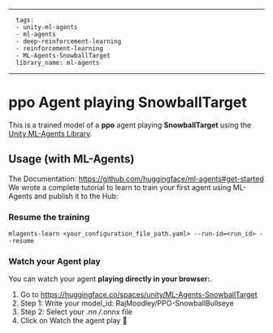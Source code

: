 
---
      tags:
      - unity-ml-agents
      - ml-agents
      - deep-reinforcement-learning
      - reinforcement-learning
      - ML-Agents-SnowballTarget
      library_name: ml-agents
---
    
  # **ppo** Agent playing **SnowballTarget**
  This is a trained model of a **ppo** agent playing **SnowballTarget** using the [Unity ML-Agents Library](https://github.com/Unity-Technologies/ml-agents).
  
  ## Usage (with ML-Agents)
  The Documentation: https://github.com/huggingface/ml-agents#get-started
  We wrote a complete tutorial to learn to train your first agent using ML-Agents and publish it to the Hub:


  ### Resume the training
  ```
  mlagents-learn <your_configuration_file_path.yaml> --run-id=<run_id> --resume
  ```
  ### Watch your Agent play
  You can watch your agent **playing directly in your browser:**.
  
  1. Go to https://huggingface.co/spaces/unity/ML-Agents-SnowballTarget
  2. Step 1: Write your model_id: RajMoodley/PPO-SnowballBullseye
  3. Step 2: Select your *.nn /*.onnx file
  4. Click on Watch the agent play 👀
  